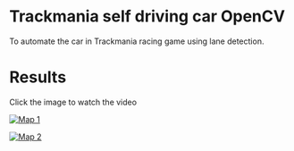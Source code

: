 # Trackmania self driving car OpenCV
To automate the car in Trackmania racing game using lane detection.

# Results
Click the image to watch the video

[![Map 1](https://img.youtube.com/vi/kwlQMkqwNRk/0.jpg)](https://youtu.be/kwlQMkqwNRk0 "Map 1")

[![Map 2](https://img.youtube.com/vi/R-SUxPfPiho/0.jpg)](https://youtu.be/R-SUxPfPiho "Map 2")


